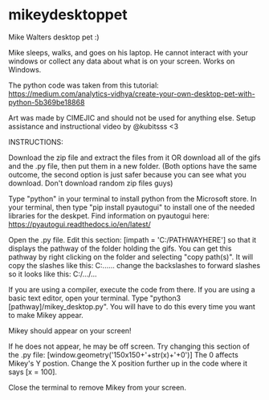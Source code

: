 # mikeydesktoppet
Mike Walters desktop pet :)

Mike sleeps, walks, and goes on his laptop. He cannot interact with your windows or collect any data about what is on your screen. Works on Windows. 

The python code was taken from this tutorial: https://medium.com/analytics-vidhya/create-your-own-desktop-pet-with-python-5b369be18868

Art was made by CIMEJIC and should not be used for anything else. Setup assistance and instructional video by @kubitsss <3

INSTRUCTIONS: 

Download the zip file and extract the files from it OR download all of the gifs and the .py file, then put them in a new folder. (Both options have the same outcome, the second option is just safer because you can see what you download. Don't download random zip files guys)

Type "python" in your terminal to install python from the Microsoft store. In your terminal, then type "pip install pyautogui" to install one of the needed libraries for the deskpet. Find information on pyautogui here: https://pyautogui.readthedocs.io/en/latest/ 

Open the .py file. Edit this section: [impath = 'C:/PATHWAYHERE'] so that it displays the pathway of the folder holding the gifs. You can get this pathway by right clicking on the folder and selecting "copy path(s)". It will copy the slashes like this: C:\...\... change the backslashes to forward slashes so it looks like this: C:/.../...

If you are using a compiler, execute the code from there. If you are using a basic text editor, open your terminal. Type "python3 [pathway]/mikey_desktop.py". You will have to do this every time you want to make Mikey appear. 

Mikey should appear on your screen! 

If he does not appear, he may be off screen. Try changing this section of the .py file: [window.geometry('150x150+'+str(x)+'+0')] The 0 affects Mikey's Y postion. Change the X position further up in the code where it says [x = 100]. 

Close the terminal to remove Mikey from your screen. 
